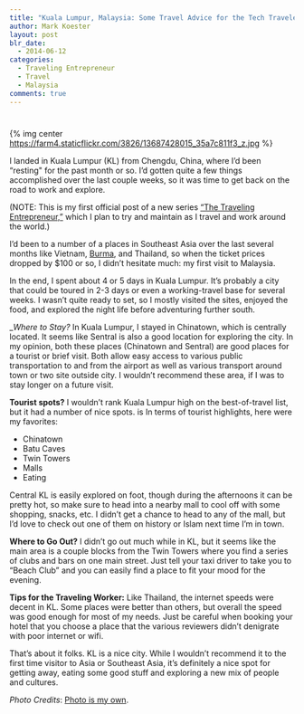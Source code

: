 ```yaml
---
title: "Kuala Lumpur, Malaysia: Some Travel Advice for the Tech Traveler"
author: Mark Koester
layout: post
blr_date:
  - 2014-06-12
categories:
  - Traveling Entrepreneur
  - Travel
  - Malaysia
comments: true
---
```

# 

{% img center https://farm4.staticflickr.com/3826/13687428015_35a7c811f3_z.jpg %}

I landed in Kuala Lumpur (KL) from Chengdu, China, where I’d been “resting" for the past month or so. I’d gotten quite a few things accomplished over the last couple weeks, so it was time to get back on the road to work and explore. 

(NOTE: This is my first official post of a new series [“The Traveling Entrepreneur,”](http://www.markwk.com/category/traveling-entrepreneur/) which I plan to try and maintain as I travel and work around the world.)

I’d been to a number of a places in Southeast Asia over the last several months like Vietnam, [Burma](http://www.markwk.com/2014/02/how-i-learned-travel-burmese.html), and Thailand, so when the ticket prices dropped by $100 or so, I didn’t hesitate much: my first visit to Malaysia. 


In the end, I spent about 4 or 5 days in Kuala Lumpur. It’s probably a city that could be toured in 2-3 days or even a working-travel base for several weeks. I wasn’t quite ready to set, so I mostly visited the sites, enjoyed the food, and explored the night life before adventuring further south. 

__Where to Stay?_ In Kuala Lumpur, I stayed in Chinatown, which is centrally located. It seems like Sentral is also a good location for exploring the city. In my opinion, both these places (Chinatown and Sentral) are good places for a tourist or brief visit. Both allow easy access to various public transportation to and from the airport as well as various transport around town or two site outside city. I wouldn’t recommend these area, if I was to stay longer on a future visit. 

__Tourist spots?__ I wouldn’t rank Kuala Lumpur high on the best-of-travel list, but it had a number of nice spots. is In terms of tourist highlights, here were my favorites:

* Chinatown
* Batu Caves
* Twin Towers
* Malls
* Eating

Central KL is easily explored on foot, though during the afternoons it can be pretty hot, so make sure to head into a nearby mall to cool off with some shopping, snacks, etc. I didn’t get a chance to head to any of the mall, but I’d love to check out one of them on history or Islam next time I’m in town. 

__Where to Go Out?__ I didn’t go out much while in KL, but it seems like the main area is a couple blocks from the Twin Towers where you find a series of clubs and bars on one main street. Just tell your taxi driver to take you to “Beach Club” and you can easily find a place to fit your mood for the evening. 

__Tips for the Traveling Worker:__ Like Thailand, the internet speeds were decent in KL. Some places were better than others, but overall the speed was good enough for most of my needs. Just be careful when booking your hotel that you choose a place that the various reviewers didn’t denigrate with poor internet or wifi. 

That’s about it folks. KL is a nice city. While I wouldn’t recommend it to the first time visitor to Asia or Southeast Asia, it’s definitely a nice spot for getting away, eating some good stuff and exploring a new mix of people and cultures. 

*Photo Credits*: [Photo is my own](https://www.flickr.com/photos/markwkoester/13687428015/).